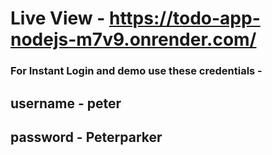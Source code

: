 # Live View - https://todo-app-nodejs-m7v9.onrender.com/

### For Instant Login and demo use these credentials  -  
## username - peter
## password - Peterparker
